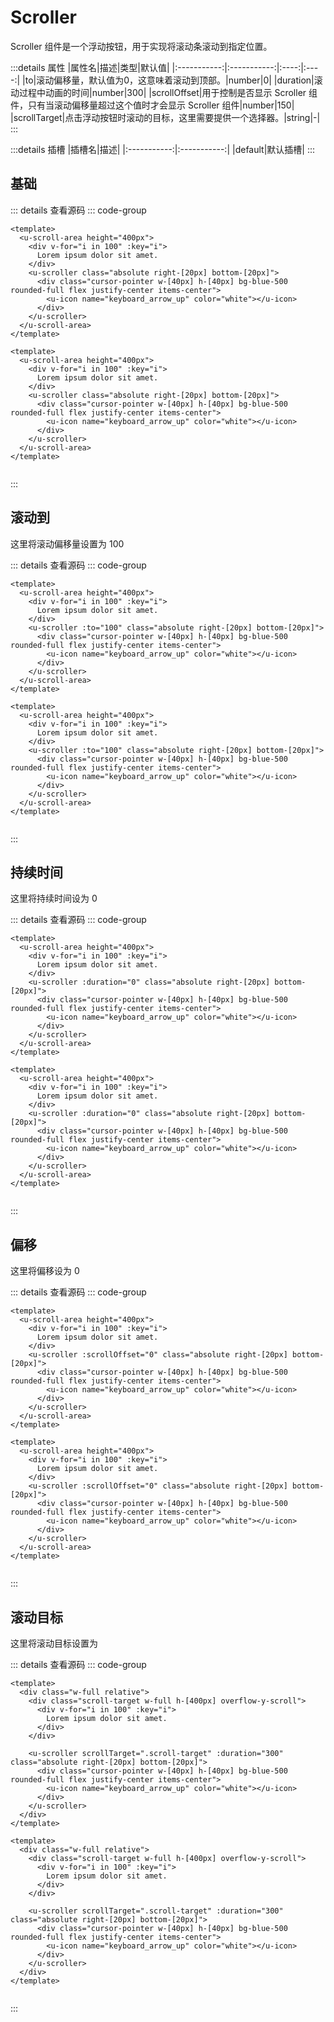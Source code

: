 <!-- import -->
<script setup>
import Basic from '../examples/scroller/01.basic.vue'
import To from '../examples/scroller/02.to.vue'
import Duration from '../examples/scroller/03.duration.vue'
import ScrollOffset from '../examples/scroller/04.scroll-offset.vue'
import ScrollTarget from '../examples/scroller/05.scroll-target.vue'
</script>
<!-- import -->

# Scroller

Scroller 组件是一个浮动按钮，用于实现将滚动条滚动到指定位置。

:::details 属性
|属性名|描述|类型|默认值|
|:-----------:|:-----------:|:----:|:----:|
|to|滚动偏移量，默认值为0，这意味着滚动到顶部。|number|0|
|duration|滚动过程中动画的时间|number|300|
|scrollOffset|用于控制是否显示 Scroller 组件，只有当滚动偏移量超过这个值时才会显示 Scroller 组件|number|150|
|scrollTarget|点击浮动按钮时滚动的目标，这里需要提供一个选择器。|string|-|
:::

:::details 插槽
|插槽名|描述|
|:-----------:|:-----------:|
|default|默认插槽|
:::

## 基础

<!-- component -->
<Basic></Basic>
::: details 查看源码
::: code-group
```vue [template]
<template>
  <u-scroll-area height="400px">
    <div v-for="i in 100" :key="i">
      Lorem ipsum dolor sit amet.
    </div>
    <u-scroller class="absolute right-[20px] bottom-[20px]">
      <div class="cursor-pointer w-[40px] h-[40px] bg-blue-500 rounded-full flex justify-center items-center">
        <u-icon name="keyboard_arrow_up" color="white"></u-icon>
      </div>
    </u-scroller>
  </u-scroll-area>
</template>
```

```vue [all]
<template>
  <u-scroll-area height="400px">
    <div v-for="i in 100" :key="i">
      Lorem ipsum dolor sit amet.
    </div>
    <u-scroller class="absolute right-[20px] bottom-[20px]">
      <div class="cursor-pointer w-[40px] h-[40px] bg-blue-500 rounded-full flex justify-center items-center">
        <u-icon name="keyboard_arrow_up" color="white"></u-icon>
      </div>
    </u-scroller>
  </u-scroll-area>
</template>


```

:::
<!-- component -->

## 滚动到

这里将滚动偏移量设置为 100

<!-- component -->
<To></To>
::: details 查看源码
::: code-group
```vue [template]
<template>
  <u-scroll-area height="400px">
    <div v-for="i in 100" :key="i">
      Lorem ipsum dolor sit amet.
    </div>
    <u-scroller :to="100" class="absolute right-[20px] bottom-[20px]">
      <div class="cursor-pointer w-[40px] h-[40px] bg-blue-500 rounded-full flex justify-center items-center">
        <u-icon name="keyboard_arrow_up" color="white"></u-icon>
      </div>
    </u-scroller>
  </u-scroll-area>
</template>
```

```vue [all]
<template>
  <u-scroll-area height="400px">
    <div v-for="i in 100" :key="i">
      Lorem ipsum dolor sit amet.
    </div>
    <u-scroller :to="100" class="absolute right-[20px] bottom-[20px]">
      <div class="cursor-pointer w-[40px] h-[40px] bg-blue-500 rounded-full flex justify-center items-center">
        <u-icon name="keyboard_arrow_up" color="white"></u-icon>
      </div>
    </u-scroller>
  </u-scroll-area>
</template>


```

:::
<!-- component -->

## 持续时间

这里将持续时间设为 0

<!-- component -->
<Duration></Duration>
::: details 查看源码
::: code-group
```vue [template]
<template>
  <u-scroll-area height="400px">
    <div v-for="i in 100" :key="i">
      Lorem ipsum dolor sit amet.
    </div>
    <u-scroller :duration="0" class="absolute right-[20px] bottom-[20px]">
      <div class="cursor-pointer w-[40px] h-[40px] bg-blue-500 rounded-full flex justify-center items-center">
        <u-icon name="keyboard_arrow_up" color="white"></u-icon>
      </div>
    </u-scroller>
  </u-scroll-area>
</template>
```

```vue [all]
<template>
  <u-scroll-area height="400px">
    <div v-for="i in 100" :key="i">
      Lorem ipsum dolor sit amet.
    </div>
    <u-scroller :duration="0" class="absolute right-[20px] bottom-[20px]">
      <div class="cursor-pointer w-[40px] h-[40px] bg-blue-500 rounded-full flex justify-center items-center">
        <u-icon name="keyboard_arrow_up" color="white"></u-icon>
      </div>
    </u-scroller>
  </u-scroll-area>
</template>


```

:::
<!-- component -->

## 偏移

这里将偏移设为 0

<!-- component -->
<ScrollOffset></ScrollOffset>
::: details 查看源码
::: code-group
```vue [template]
<template>
  <u-scroll-area height="400px">
    <div v-for="i in 100" :key="i">
      Lorem ipsum dolor sit amet.
    </div>
    <u-scroller :scrollOffset="0" class="absolute right-[20px] bottom-[20px]">
      <div class="cursor-pointer w-[40px] h-[40px] bg-blue-500 rounded-full flex justify-center items-center">
        <u-icon name="keyboard_arrow_up" color="white"></u-icon>
      </div>
    </u-scroller>
  </u-scroll-area>
</template>
```

```vue [all]
<template>
  <u-scroll-area height="400px">
    <div v-for="i in 100" :key="i">
      Lorem ipsum dolor sit amet.
    </div>
    <u-scroller :scrollOffset="0" class="absolute right-[20px] bottom-[20px]">
      <div class="cursor-pointer w-[40px] h-[40px] bg-blue-500 rounded-full flex justify-center items-center">
        <u-icon name="keyboard_arrow_up" color="white"></u-icon>
      </div>
    </u-scroller>
  </u-scroll-area>
</template>


```

:::
<!-- component -->

## 滚动目标

这里将滚动目标设置为

<!-- component -->
<ScrollTarget></ScrollTarget>
::: details 查看源码
::: code-group
```vue [template]
<template>
  <div class="w-full relative">
    <div class="scroll-target w-full h-[400px] overflow-y-scroll">
      <div v-for="i in 100" :key="i">
        Lorem ipsum dolor sit amet.
      </div>
    </div>

    <u-scroller scrollTarget=".scroll-target" :duration="300" class="absolute right-[20px] bottom-[20px]">
      <div class="cursor-pointer w-[40px] h-[40px] bg-blue-500 rounded-full flex justify-center items-center">
        <u-icon name="keyboard_arrow_up" color="white"></u-icon>
      </div>
    </u-scroller>
  </div>
</template>
```

```vue [all]
<template>
  <div class="w-full relative">
    <div class="scroll-target w-full h-[400px] overflow-y-scroll">
      <div v-for="i in 100" :key="i">
        Lorem ipsum dolor sit amet.
      </div>
    </div>

    <u-scroller scrollTarget=".scroll-target" :duration="300" class="absolute right-[20px] bottom-[20px]">
      <div class="cursor-pointer w-[40px] h-[40px] bg-blue-500 rounded-full flex justify-center items-center">
        <u-icon name="keyboard_arrow_up" color="white"></u-icon>
      </div>
    </u-scroller>
  </div>
</template>


```

:::
<!-- component -->
